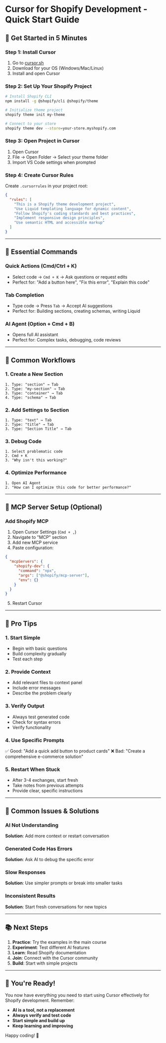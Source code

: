 # Cursor for Shopify Development - Quick Start Guide

## 🚀 Get Started in 5 Minutes

### Step 1: Install Cursor
1. Go to [cursor.sh](https://cursor.sh)
2. Download for your OS (Windows/Mac/Linux)
3. Install and open Cursor

### Step 2: Set Up Your Shopify Project
```bash
# Install Shopify CLI
npm install -g @shopify/cli @shopify/theme

# Initialize theme project
shopify theme init my-theme

# Connect to your store
shopify theme dev --store=your-store.myshopify.com
```

### Step 3: Open Project in Cursor
1. Open Cursor
2. File → Open Folder → Select your theme folder
3. Import VS Code settings when prompted

### Step 4: Create Cursor Rules
Create `.cursorrules` in your project root:
```json
{
  "rules": [
    "This is a Shopify theme development project",
    "Use Liquid templating language for dynamic content",
    "Follow Shopify's coding standards and best practices",
    "Implement responsive design principles",
    "Use semantic HTML and accessible markup"
  ]
}
```

---

## 🎯 Essential Commands

### Quick Actions (Cmd/Ctrl + K)
- Select code → `Cmd + K` → Ask questions or request edits
- Perfect for: "Add a button here", "Fix this error", "Explain this code"

### Tab Completion
- Type code → Press `Tab` → Accept AI suggestions
- Perfect for: Building sections, creating schemas, writing Liquid

### AI Agent (Option + Cmd + B)
- Opens full AI assistant
- Perfect for: Complex tasks, debugging, code reviews

---

## 📝 Common Workflows

### 1. Create a New Section
```
1. Type: "section" → Tab
2. Type: "my-section" → Tab
3. Type: "container" → Tab
4. Type: "schema" → Tab
```

### 2. Add Settings to Section
```
1. Type: "text" → Tab
2. Type: "title" → Tab
3. Type: "Section Title" → Tab
```

### 3. Debug Code
```
1. Select problematic code
2. Cmd + K
3. "Why isn't this working?"
```

### 4. Optimize Performance
```
1. Open AI Agent
2. "How can I optimize this code for better performance?"
```

---

## 🔧 MCP Server Setup (Optional)

### Add Shopify MCP
1. Open Cursor Settings (`Cmd + ,`)
2. Navigate to "MCP" section
3. Add new MCP service
4. Paste configuration:
```json
{
  "mcpServers": {
    "shopify-dev": {
      "command": "npx",
      "args": ["@shopify/mcp-server"],
      "env": {}
    }
  }
}
```
5. Restart Cursor

---

## 🎯 Pro Tips

### 1. Start Simple
- Begin with basic questions
- Build complexity gradually
- Test each step

### 2. Provide Context
- Add relevant files to context panel
- Include error messages
- Describe the problem clearly

### 3. Verify Output
- Always test generated code
- Check for syntax errors
- Verify functionality

### 4. Use Specific Prompts
✅ Good: "Add a quick add button to product cards"
❌ Bad: "Create a comprehensive e-commerce solution"

### 5. Restart When Stuck
- After 3-4 exchanges, start fresh
- Take notes from previous attempts
- Provide clear, specific instructions

---

## 🚨 Common Issues & Solutions

### AI Not Understanding
**Solution**: Add more context or restart conversation

### Generated Code Has Errors
**Solution**: Ask AI to debug the specific error

### Slow Responses
**Solution**: Use simpler prompts or break into smaller tasks

### Inconsistent Results
**Solution**: Start fresh conversations for new topics

---

## 📚 Next Steps

1. **Practice**: Try the examples in the main course
2. **Experiment**: Test different AI features
3. **Learn**: Read Shopify documentation
4. **Join**: Connect with the Cursor community
5. **Build**: Start with simple projects

---

## 🎉 You're Ready!

You now have everything you need to start using Cursor effectively for Shopify development. Remember:

- **AI is a tool, not a replacement**
- **Always verify and test code**
- **Start simple and build up**
- **Keep learning and improving**

Happy coding! 🚀